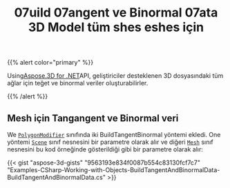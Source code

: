 ﻿---
title: 07uild 07angent ve Binormal 07ata 3D Model tüm shes eshes için
type: docs
weight: 10
url: /tr/net/build-tangent-and-binormal-data-for-all-meshes-in-3d-model/
description: 07sing Aspose.3D for .NET API, geliştiriciler 3D dosyasında desteklenen tüm ağlar için teğet ve binormal veri oluşturabilir.
---
{{% alert color="primary" %}}

Using[Aspose.3D for .NET](http://products.aspose.com/3d/net)API, geliştiriciler desteklenen 3D dosyasındaki tüm ağlar için teğet ve binormal veriler oluşturabilirler.

{{% /alert %}}
## **Mesh için Tangangent ve Binormal veri**
We [`PolygonModifier`](https://reference.aspose.com/3d/net/aspose.threed.entities/polygonmodifier) sınıfında iki BuildTangentBinormal yöntemi ekledi. One yöntemi [`Scene`](https://reference.aspose.com/3d/net/aspose.threed/scene) sınıf nesnesini bir parametre olarak alır ve diğeri [`Mesh`](https://reference.aspose.com/3d/net/aspose.threed.entities/mesh) sınıf nesnesini bu kod örneğinde gösterildiği gibi bir parametre olarak alır:

{{< gist "aspose-3d-gists" "9563193e834f0087b554c83130fcf7c7" "Examples-CSharp-Working-with-Objects-BuildTangentAndBinormalData-BuildTangentAndBinormalData.cs" >}}
